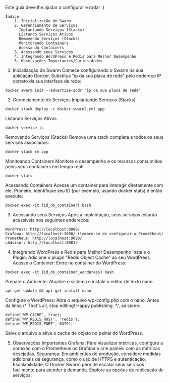 Este guia deve lhe ajudar a configurar e rodar :)

```
Índice 
    1. Inicialização do Swarm 
    2. Gerenciamento de Serviços
      Implantando Serviços (Stacks)
      Listando Serviços Ativos
      Removendo Serviços (Stacks)
      Monitorando Containers
      Acessando Containers
    3. Acessando seus Serviços
    4. Integrando WordPress e Redis para Melhor Desempenho
    5. Observações Importantes/Curiosidades
```
    
1. Inicialização do Swarm
Comece configurando o Swarm na sua aplicação Docker. Substitua "ip da sua placa de rede" pelo endereço IP correto da sua interface de rede:

```
docker swarm init --advertise-addr "ip da sua placa de rede"
```

2. Gerenciamento de Serviços
Implantando Serviços (Stacks)

```
docker stack deploy -c docker-swarm2.yml app
```

Listando Serviços Ativos

```
docker service ls
```

Removendo Serviços (Stacks)
Remova uma stack completa e todos os seus serviços associados:

```
docker stack rm app
```

Monitoando Containers
Monitore o desempenho e os recursos consumidos pelos seus containers em tempo real:

```
docker stats
```
Acessando Containers
Acesse um container para interagir diretamente com ele. Primeiro, identifique seu ID (por exemplo, usando docker stats) e então execute:

```
docker exec -it {id_do_container} bash
```

3. Acessando seus Serviços
Após a implantação, seus serviços estarão acessíveis nos seguintes endereços:
```
WordPress: http://localhost:8080/
Grafana: http://localhost:3000/ (lembre-se de configurar o Prometheus)
Prometheus: http://localhost:9090/
cAdvisor: http://localhost:8081/
```
4. Integrando WordPress e Redis para Melhor Desempenho
Instale o Plugin: Adicione o plugin "Redis Object Cache" ao seu WordPress.
Acesse o Container: Entre no container do WordPress:

```
docker exec -it {id_do_container_wordpress} bash
```

Prepare o Ambiente: Atualize o sistema e instale o editor de texto nano:

```
apt-get update && apt-get install nano
```

Configure o WordPress:
Abra o arquivo wp-config.php com o nano.
Antes da linha /* That's all, stop editing! Happy publishing. */, adicione:
```
define('WP_CACHE', true);
define('WP_REDIS_HOST', 'redis');
define('WP_REDIS_PORT', 6379);
```

Salve o arquivo e ative o cache de objeto no painel do WordPress.

5. Observações Importantes
Grafana: Para visualizar métricas, configure a conexão com o Prometheus no Grafana e crie painéis com as métricas desejadas.
Segurança: Em ambientes de produção, considere medidas adicionais de segurança, como o uso de HTTPS e autenticação.
Escalabilidade: O Docker Swarm permite escalar seus serviços facilmente para atender à demanda. Explore as opções de replicação de serviços.
